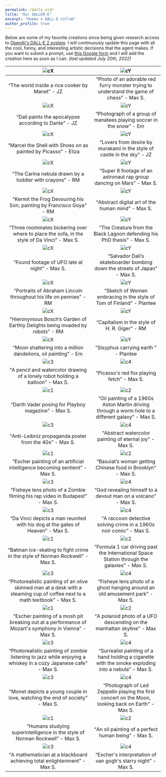 ```yaml
---
permalink: /dalle_old/
title: "Our GALLER-E"
excerpt: "Human x DALL-E Collab"
author_profile: true
---
```


Below are some of my favorite creations since being given research access to [OpenAI's DALL-E 2 system](https://openai.com/dall-e-2/). I will continuously update this page with all the cool, funny, and interesting artistic decisions that the agent makes. If you want to submit a prompt, use [this Google form](https://forms.gle/2XEHsJ1hhEdRF1zT7) and I will add the creation here as soon as I can. *(last updated July 20th, 2022)*

![cX](/images/dalle/dalle_c45.png) | ![cY](/images/dalle/dalle_c46.png)
|:--:|:--:|
<q>The world inside a rice cooker by Manet</q> - JZ | <q>Photo of an adorable red furry monster trying to understand the game of chess</q> - Max S.
![cX](/images/dalle/dalle_c43.png) | ![cY](/images/dalle/dalle_c44.png)
<q>Dali paints the apocalypse according to Dante</q> - JZ | <q>Photograph of a group of manatees playing soccer in the snow</q> - Em
![cX](/images/dalle/dalle_c41.png) | ![cY](/images/dalle/dalle_c42.png)
<q>Marcel the Shell with Shoes on as painted by Picasso</q> - Eliza | <q>Lovers from desire by murakami in the style of castle in the sky</q> - JZ
![cX](/images/dalle/dalle_c39.png) | ![cY](/images/dalle/dalle_c40.png)
<q>The Carina nebula drawn by a toddler with crayons</q> - RM | <q>Super 8 footage of an astronaut rap group dancing on Mars</q> - Max S.
![cX](/images/dalle/dalle_c37.png) | ![cY](/images/dalle/dalle_c38.png)
<q>Kermit the Frog Devouring his Son, painting by Francisco Goya</q> - RM | <q>Abstract digital art of the human mind</q> - Max S.
![cX](/images/dalle/dalle_c35.png) | ![cY](/images/dalle/dalle_c36.png)
<q>Three roommates bickering over where to place the sofa, in the style of Da Vinci</q> - Max S. | <q>The Creature from the Black Lagoon defending his PhD thesis</q> - Max S.
![cX](/images/dalle/dalle_c33.png) | ![cY](/images/dalle/dalle_c34.png)
<q>Found footage of UFO late at night</q> - Max S. | <q>Salvador Dali’s skateboarder bombing down the streets of Japan</q> - Max S.
![cX](/images/dalle/dalle_c31.png) | ![cY](/images/dalle/dalle_c32.png)
<q>Portraits of Abraham Lincoln throughout his life on pennies</q> - RM | <q>Sketch of Women embracing in the style of Tom of Finland</q> - Plantee
![cX](/images/dalle/dalle_c29.png) | ![cY](/images/dalle/dalle_c30.png)
<q>Hieronymous Bosch’s Garden of Earthly Delights being invaded by robots</q> - RM | <q>Capitalism in the style of H. R. Giger</q> - RM
![cX](/images/dalle/dalle_c14.png) | ![cY](/images/dalle/dalle_c15.png)
<q>Moon shattering into a million dandelions, oil painting</q> - Em | <q>Sisyphus carrying earth </q> - Plantee
![c3](/images/dalle/dalle_c3.png) | ![c4](/images/dalle/dalle_c4.png)
<q>A pencil and watercolor drawing of a lonely robot holding a balloon</q> - Max S. | <q>Picasso's red fox playing fetch</q> - Max S.
![c1](/images/dalle/dalle_c5.png) | ![c2](/images/dalle/dalle_c6_v2.png)
<q>Darth Vader posing for Playboy magazine</q> - Max S. | <q>Oil painting of a 1960s Aston Martin driving through a worm hole to a different galaxy</q> - Max S.
![c3](/images/dalle/dalle_c7.png) | ![c4](/images/dalle/dalle_c8.png)
<q>Anti-Leibniz propaganda poster from the 40s</q> - Max S. | <q>Abstract watercolor painting of eternal joy</q> - Max S.
![c1](/images/dalle/dalle_c9.png) | ![c2](/images/dalle/dalle_c10.png)
<q>Escher painting of an artificial intelligence becoming sentient</q> - Max S. | <q>Basuiat’s woman getting Chinese food in Brooklyn</q> - Max S.
![c3](/images/dalle/dalle_c11_v2.png) | ![c4](/images/dalle/dalle_c12.png)
<q>Fisheye lens photo of a Zombie filming his rap video in Budapest</q> - Max S. | <q>God revealing himself to a devout man on a volcano</q> - Max S.
![c3](/images/dalle/dalle_c13.png) | ![c4](/images/dalle/dalle_c1.png)
<q>Da Vinci depicts a man reunited with his dog at the gates of Heaven</q> - Max S. | <q>A raccoon detective solving crime in a 1960s noir comic</q> - Max S.
![c1](/images/dalle/dalle_c2.png) | ![c2](/images/dalle/dalle_c16.png)
<q>Batman ice-skating to fight crime in the style of Norman Rockwell</q> - Max S. | <q>Formula 1 car driving past the International Space Station through the galaxies</q> - Max S.
![c3](/images/dalle/dalle_c17.png) | ![c4](/images/dalle/dalle_c18.png)
<q>Photorealistic painting of an olive skinned man at a desk with a steaming cup of coffee next to a math textbook</q> - Max S. | <q>Fisheye lens photo of a ghost hanging around an old amusement park</q> - Max S.
![c1](/images/dalle/dalle_c19.png) | ![c2](/images/dalle/dalle_c20.png)
<q>Escher painting of a mosh pit breaking out at a performance of Mozart's symphony in Vienna</q> - Max S. | <q>A polaroid photo of a UFO descending on the manhattan skyline</q> - Max S.
![c3](/images/dalle/dalle_c21.png) | ![c4](/images/dalle/dalle_c22.png)
<q>Photorealistic painting of zombie listening to jazz while enjoying a whiskey in a cozy Japanese cafe</q> - Max S. | <q>Surrealist painting of a hand holding a cigarette with the smoke exploding into a nebula</q> - Max S.
![c3](/images/dalle/dalle_c23.png) | ![c4](/images/dalle/dalle_c24.png)
<q>Monet depicts a young couple in love, watching the end of society</q> - Max S. | <q>Photograph of Led Zeppelin playing the first concert on the Moon, looking back on Earth</q> - Max S.
![c1](/images/dalle/dalle_c25.png) | ![c2](/images/dalle/dalle_c26.png)
<q>Humans studying superintelligence in the style of Norman Rockwell</q> - Max S. | <q>An oil painting of a perfect human being</q> - Max S.
![c3](/images/dalle/dalle_c27.png) | ![c4](/images/dalle/dalle_c28.png)
<q>A mathematician at a blackboard achieving total enlightenment</q> - Max S. | <q>Escher's interpretation of van gogh's starry night</q> - Max S.
